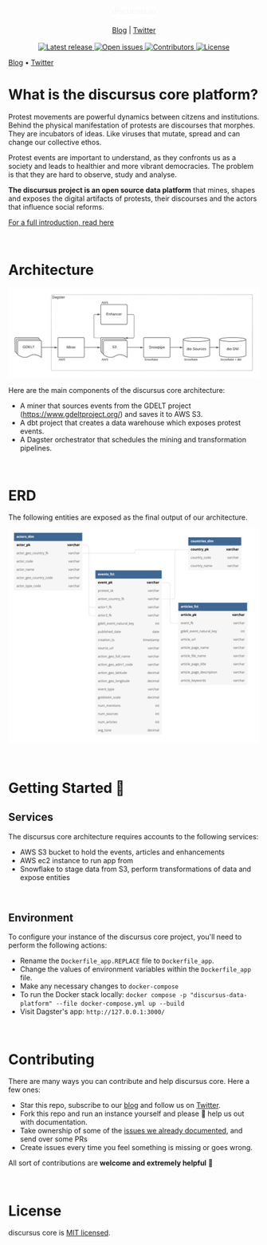 <p align="center">
  <a href="https://blog.discursus.io">
    <img src="images/discursus_logo_white.png" width="90px" alt="discursus" />
  </a>
</p>
<p align="center">
    <a href="https://blog.discursus.io/">Blog</a> |
    <a href="https://twitter.com/discursus_io">Twitter</a>
    <br /><br />
    <a href="https://github.com/TryGhost/Ghost/releases/">
        <img src="https://img.shields.io/github/release/discursus-io/discursus_core" alt="Latest release" />
    </a>
    <a href="https://github.com/discursus-io/discursus_core/issues">
        <img src="https://img.shields.io/github/issues/discursus-io/discursus_core" alt="Open issues" />
    </a>
    <a href="https://github.com/TryGhost/Ghost/contributors/">
        <img src="https://img.shields.io/github/contributors/discursus-io/discursus_core" alt="Contributors" />
    </a>
    <a href="https://github.com/discursus-io/discursus_core/LICENSE.md">
        <img src="https://img.shields.io/github/license/discursus-io/discursus_core" alt="License" />
    </a>
</p>

[Blog](https://blog.discursus.io) • [Twitter](https://twitter.com/discursus_io)

# What is the discursus core platform?

Protest movements are powerful dynamics between citzens and institutions. Behind the physical manifestation of protests are discourses that morphes. They are incubators of ideas. Like viruses that mutate, spread and can change our collective ethos.

Protest events are important to understand, as they confronts us as a society and leads to healthier and more vibrant democracies. The problem is that they are hard to observe, study and analyse.

__The discursus project is an open source data platform__ that mines, shapes and exposes the digital artifacts of protests, their discourses and the actors that influence social reforms.

[For a full introduction, read here](https://www.olivierdupuis.com/introducing-discursus-io/)

&nbsp;

# Architecture

<img src="images/discursus_core_stack.png" width="750px" alt="discursus" />

Here are the main components of the discursus core architecture:

- A miner that sources events from the GDELT project (https://www.gdeltproject.org/) and saves it to AWS S3.
- A dbt project that creates a data warehouse which exposes protest events.
- A Dagster orchestrator that schedules the mining and transformation pipelines.


&nbsp;

# ERD

The following entities are exposed as the final output of our architecture.

<img src="images/discursus_core_erd.png" width="650px" alt="discursus" />


&nbsp;

# Getting Started 🚀

## Services
The discursus core architecture requires accounts to the following services:
- AWS S3 bucket to hold the events, articles and enhancements
- AWS ec2 instance to run app from
- Snowflake to stage data from S3, perform transformations of data and expose entities

&nbsp;

## Environment
To configure your instance of the discursus core project, you'll need to perform the following actions:
- Rename the `Dockerfile_app.REPLACE` file to `Dockerfile_app`.
- Change the values of environment variables within the `Dockerfile_app` file.
- Make any necessary changes to `docker-compose`
- To run the Docker stack locally: `docker compose -p "discursus-data-platform" --file docker-compose.yml up --build`
- Visit Dagster's app: `http://127.0.0.1:3000/`

&nbsp;

# Contributing

There are many ways you can contribute and help discursus core. Here a few ones:

* Star this repo, subscribe to our [blog](https://blog.discursus.io/) and follow us on [Twitter](https://twitter.com/discursus_io).
* Fork this repo and run an instance yourself and please 🙏 help us out with documentation.
* Take ownership of some of the [issues we already documented](https://github.com/discursus-io/discursus_core/issues), and send over some PRs
* Create issues every time you feel something is missing or goes wrong.

All sort of contributions are **welcome and extremely helpful** 🙌 

&nbsp;

# License

discursus core is [MIT licensed](./LICENSE.md).